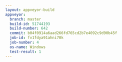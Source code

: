 ```yaml
---
layout: appveyor-build
appveyor:
  branch: master
  build-id: 51744193
  build-number: 642
  commit: b04f0914a6aad266fd765cd2b7e4092c9d90b45f
  job-id: fv1fdya91ahni70k
  job-number: 4
  os-name: Windows
  test-result: 1
---
```

